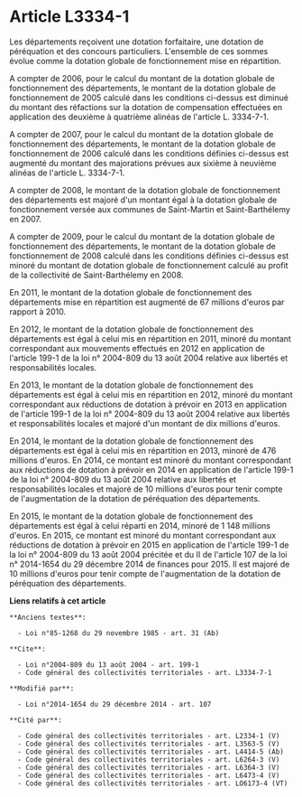 # Article L3334-1

Les départements reçoivent une dotation forfaitaire, une dotation de péréquation et des concours particuliers. L'ensemble de
ces sommes évolue comme la dotation globale de fonctionnement mise en répartition. 

A compter de 2006, pour le calcul du montant de la dotation globale de fonctionnement des départements, le montant de la
dotation globale de fonctionnement de 2005 calculé dans les conditions ci-dessus est diminué du montant des réfactions sur la
dotation de compensation effectuées en application des deuxième à quatrième alinéas de l'article L. 3334-7-1. 

A compter de 2007, pour le calcul du montant de la dotation globale de fonctionnement des départements, le montant de la
dotation globale de fonctionnement de 2006 calculé dans les conditions définies ci-dessus est augmenté du montant des
majorations prévues aux sixième à neuvième alinéas de l'article L. 3334-7-1. 

A compter de 2008, le montant de la dotation globale de fonctionnement des départements est majoré d'un montant égal à la
dotation globale de fonctionnement versée aux communes de Saint-Martin et Saint-Barthélemy en 2007. 

A compter de 2009, pour le calcul du montant de la dotation globale de fonctionnement des départements, le montant de la
dotation globale de fonctionnement de 2008 calculé dans les conditions définies ci-dessus est minoré du montant de dotation
globale de fonctionnement calculé au profit de la collectivité de Saint-Barthélemy en 2008. 

En 2011, le montant de la dotation globale de fonctionnement des départements mise en répartition est augmenté de 67 millions
d'euros par rapport à 2010. 

En 2012, le montant de la dotation globale de fonctionnement des départements est égal à celui mis en répartition en 2011,
minoré du montant correspondant aux mouvements effectués en 2012 en application de l'article 199-1 de la loi n° 2004-809 du
13 août 2004 relative aux libertés et responsabilités locales. 

En 2013, le montant de la dotation globale de fonctionnement des départements est égal à celui mis en répartition en 2012,
minoré du montant correspondant aux réductions de dotation à prévoir en 2013 en application de l'article 199-1 de la loi n°
2004-809 du 13 août 2004 relative aux libertés et responsabilités locales et majoré d'un montant de dix millions d'euros.

En 2014, le montant de la dotation globale de fonctionnement des départements est égal à celui mis en répartition en 2013,
minoré de 476 millions d'euros. En 2014, ce montant est minoré du montant correspondant aux réductions de dotation à prévoir
en 2014 en application de l'article 199-1 de la loi n° 2004-809 du 13 août 2004 relative aux libertés et responsabilités
locales et majoré de 10 millions d'euros pour tenir compte de l'augmentation de la dotation de péréquation des départements.

En 2015, le montant de la dotation globale de fonctionnement des départements est égal à celui réparti en 2014, minoré de 1
148 millions d'euros. En 2015, ce montant est minoré du montant correspondant aux réductions de dotation à prévoir en 2015 en
application de l'article 199-1 de la loi n° 2004-809 du 13 août 2004 précitée et du II de l'article 107 de la loi n°
2014-1654 du 29 décembre 2014 de finances pour 2015. Il est majoré de 10 millions d'euros pour tenir compte de l'augmentation
de la dotation de péréquation des départements.

**Liens relatifs à cet article**

	**Anciens textes**:

	  - Loi n°85-1268 du 29 novembre 1985 - art. 31 (Ab)

	**Cite**:

	  - Loi n°2004-809 du 13 août 2004 - art. 199-1
	  - Code général des collectivités territoriales - art. L3334-7-1

	**Modifié par**:

	  - Loi n°2014-1654 du 29 décembre 2014 - art. 107

	**Cité par**:

	  - Code général des collectivités territoriales - art. L2334-1 (V)
	  - Code général des collectivités territoriales - art. L3563-5 (V)
	  - Code général des collectivités territoriales - art. L4414-5 (Ab)
	  - Code général des collectivités territoriales - art. L6264-3 (V)
	  - Code général des collectivités territoriales - art. L6364-3 (V)
	  - Code général des collectivités territoriales - art. L6473-4 (V)
	  - Code général des collectivités territoriales - art. LO6173-4 (VT)
